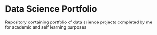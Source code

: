 # Data Science Portfolio

Repository containing portfolio of data science projects completed by me for academic and self learning purposes.
